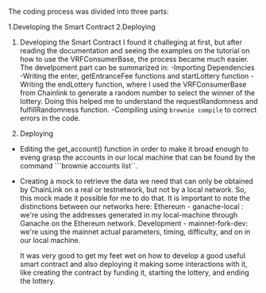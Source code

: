 The coding process was divided into three parts:

1.Developing the Smart Contract
2.Deploying

1. Developing the Smart Contract
    I found it challeging at first, but after reading the documentation and seeing the examples 
on the tutorial on how to use the VRFConsumerBase, the process became much easier. The develpoment
part can be summarized in:
 -Importing Dependencies
 -Writing the enter, getEntranceFee functions and startLottery function
 -Writing the endLottery function, where I used the VRFConsumerBase from Chainlink to generate a random
 number to select the winner of the lottery. Doing this helped me to understand the requestRandomness and fulfillRandomness function.
 -Compiling using ```brownie compile``` to correct errors in the code.

2. Deploying
 - Editing the get_account() function in order to make it broad enough to eveng grasp the accounts in our local 
 machine that can be found by the command ```brownie accounts list``.
 - Creating a mock to retrieve the data we need that can only be obtained by ChainLink on a real or testnetwork,
 but not by a local network. So, this mock made it possible for me to do that.
   It is important to note the distinctions between our networks here:
   Ethereum - ganache-local : we're using the addresses generated in my local-machine through Ganache on the Ethereum network.
   Development - mainnet-fork-dev: we're using the mainnet actual parameters, timing, difficulty, and on in our local machine.

    It was very good to get my feet wet on how to develop a good useful smart contract and also deploying it making some interactions with it, like creating the contract by funding it, starting the lottery, and ending the lottery.
